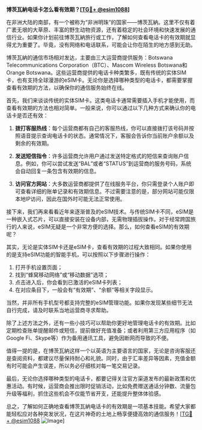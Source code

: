 **博茨瓦納电话卡怎么看有效期？[[TG💪+ @esim1088](https://t.me/s/esim1088)]**

在非洲大陆的南部，有一个被称为“非洲明珠”的国家——博茨瓦納。这里不仅有着广袤无垠的大草原、丰富的野生动物资源，还有着稳定的社会环境和快速发展的通信行业。如果你计划前往博茨瓦納旅行或工作，了解如何查看电话卡的有效期就显得尤为重要了。毕竟，没有网络和电话联系，可能会让你在陌生的地方感到无助。

博茨瓦納的通信市场相对发达，主要由三大运营商提供服务：Botswana Telecommunications Corporation（BTC）、Mascom Wireless Botswana和Orange Botswana。这些运营商提供的电话卡种类繁多，既有传统的实体SIM卡，也有支持全球漫游的eSIM卡。无论你是选择哪种类型的电话卡，都需要掌握查看有效期的方法，以确保你的通信服务始终在线。

首先，我们来谈谈传统的实体SIM卡。这类电话卡通常需要插入手机才能使用，而查看有效期的方法也相对简单。一般来说，你可以通过以下几种方式来确认你的电话卡是否还有效：

1. **拨打客服热线**：每个运营商都有自己的客服热线，你可以直接拨打该号码并按照语音提示查询电话卡的状态。通常情况下，客服会告诉你当前账户余额以及剩余的有效期。

2. **发送短信指令**：许多运营商允许用户通过发送特定格式的短信来查询账户信息。例如，你可以尝试发送“BAL”或者“STATUS”到运营商的服务号码，系统会自动回复一条包含有效期的信息。

3. **访问官方网站**：大多数运营商都提供了在线服务平台，你只需登录个人账户即可查看详细的账单记录和有效期信息。不过需要注意的是，部分网站可能仅限本地IP访问，因此在国外时可能无法正常使用。

接下来，我们再来看看近年来逐渐普及的eSIM技术。与传统SIM卡不同，eSIM是一种嵌入式芯片，可以直接安装在设备内部，无需物理插拔操作。对于经常跨国旅行的人来说，eSIM无疑是一个非常方便的选择。那么，如何查看eSIM的有效期呢？

其实，无论是实体SIM卡还是eSIM卡，查看有效期的过程大致相同。如果你使用的是支持eSIM功能的智能手机，可以按照以下步骤进行操作：

1. 打开手机设置页面；
2. 找到“蜂窝移动网络”或“移动数据”选项；
3. 点击进入后，你会看到已激活的eSIM卡列表；
4. 在对应条目下，一般会有“有效期”、“余额”等相关字段显示。

当然，并非所有手机型号都支持完整的eSIM管理功能。如果你发现某些细节无法自行完成，请及时联系当地运营商寻求帮助。

除了上述方法之外，还有一些小技巧可以帮助你更好地管理电话卡的有效期。比如定期检查账单提醒邮件或短信，提前做好充值准备；或者利用第三方应用程序（如Google Fi、Skype等）作为备用通讯工具，避免因断网而导致的不便。

值得一提的是，在博茨瓦納这样一个以英语为主要语言的国家，无论是咨询客服还是查阅资料，都建议尽量保持耐心和礼貌。同时，由于汇率差异等因素，充值金额有时可能会产生误差，所以务必仔细核对每一笔交易记录。

最后，无论你选择哪种类型的电话卡，都要记得关注官方渠道发布的最新政策和优惠活动。有时候，运营商会推出限时促销活动，比如免费赠送通话分钟数、流量包升级等福利，抓住这些机会不仅能节省开支，还能提升整体体验感。

总之，了解如何正确地查看博茨瓦納电话卡的有效期是一项基本技能。希望大家都能轻松应对各种突发状况，在这片神奇的土地上畅享便捷高效的通信服务！[[TG💪+ @esim1088](https://t.me/s/esim1088) ![Image](https://i.postimg.cc/4NQfJmqS/Snipaste-2025-05-13-00-14-12.png)]
